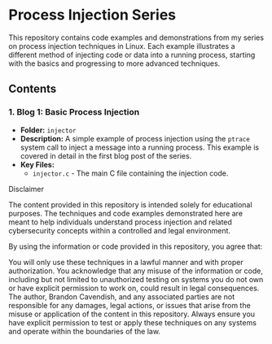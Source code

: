 # Process Injection Series

This repository contains code examples and demonstrations from my series on process injection techniques in Linux. Each example illustrates a different method of injecting code or data into a running process, starting with the basics and progressing to more advanced techniques.

## Contents

### 1. Blog 1: Basic Process Injection
- **Folder:** `injector`
- **Description:** A simple example of process injection using the `ptrace` system call to inject a message into a running process. This example is covered in detail in the first blog post of the series.
- **Key Files:**
  - `injector.c` - The main C file containing the injection code.


Disclaimer

The content provided in this repository is intended solely for educational purposes. The techniques and code examples demonstrated here are meant to help individuals understand process injection and related cybersecurity concepts within a controlled and legal environment.

By using the information or code provided in this repository, you agree that:

You will only use these techniques in a lawful manner and with proper authorization.
You acknowledge that any misuse of the information or code, including but not limited to unauthorized testing on systems you do not own or have explicit permission to work on, could result in legal consequences.
The author, Brandon Cavendish, and any associated parties are not responsible for any damages, legal actions, or issues that arise from the misuse or application of the content in this repository.
Always ensure you have explicit permission to test or apply these techniques on any systems and operate within the boundaries of the law.
